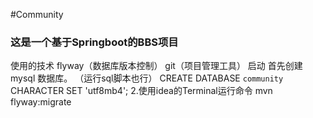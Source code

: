 #Community
### 这是一个基于Springboot的BBS项目

使用的技术
flyway（数据库版本控制）
git（项目管理工具）
启动
首先创建mysql 数据库。 （运行sql脚本也行） CREATE DATABASE `community` CHARACTER SET 'utf8mb4';
2.使用idea的Terminal运行命令 mvn flyway:migrate

